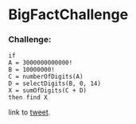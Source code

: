 # BigFactChallenge

### Challenge:

```
if
A = 3000000000000!
B = 10000000!
C = numberOfDigits(A)
D = selectDigits(B, 0, 14)
X = sumOfDigits(C + D)
then find X
```

link to [tweet](https://twitter.com/javatarme/status/938783406275645441).
